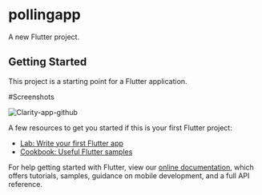 # pollingapp

A new Flutter project.

## Getting Started

This project is a starting point for a Flutter application.

#Screenshots

![Clarity-app-github](https://user-images.githubusercontent.com/55645585/192434168-0645eb98-7ece-4ea0-abf7-7739180acaa2.jpg)

A few resources to get you started if this is your first Flutter project:

- [Lab: Write your first Flutter app](https://flutter.dev/docs/get-started/codelab)
- [Cookbook: Useful Flutter samples](https://flutter.dev/docs/cookbook)

For help getting started with Flutter, view our
[online documentation](https://flutter.dev/docs), which offers tutorials,
samples, guidance on mobile development, and a full API reference.
